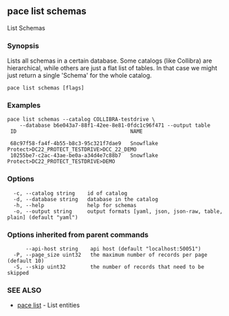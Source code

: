## pace list schemas

List Schemas

### Synopsis

Lists all schemas in a certain database. Some catalogs (like Collibra) are hierarchical, while others
are just a flat list of tables. In that case we might  just return a single 'Schema' for the whole catalog.

```
pace list schemas [flags]
```

### Examples

```
pace list schemas --catalog COLLIBRA-testdrive \
	--database b6e043a7-88f1-42ee-8e81-0fdc1c96f471 --output table
 ID                                     NAME

 68c97f58-fa4f-4b55-b8c3-95c321f7dae9   Snowflake Protect>DC22_PROTECT_TESTDRIVE>DCC_22_DEMO
 10255be7-c2ac-43ae-be0a-a34d4e7c88b7   Snowflake Protect>DC22_PROTECT_TESTDRIVE>DEMO
```

### Options

```
  -c, --catalog string    id of catalog
  -d, --database string   database in the catalog
  -h, --help              help for schemas
  -o, --output string     output formats [yaml, json, json-raw, table, plain] (default "yaml")
```

### Options inherited from parent commands

```
      --api-host string    api host (default "localhost:50051")
  -P, --page_size uint32   the maximum number of records per page (default 10)
  -S, --skip uint32        the number of records that need to be skipped
```

### SEE ALSO

* [pace list](pace_list.md)	 - List entities

